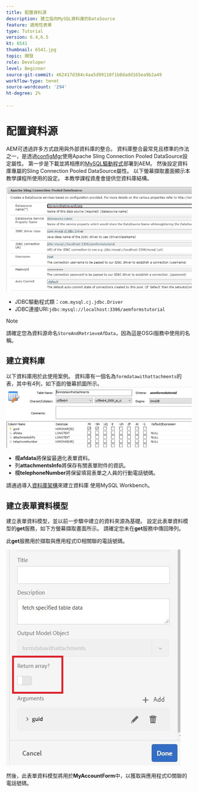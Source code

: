 ```yaml
---
title: 配置資料源
description: 建立指向MySQL資料庫的DataSource
feature: 適用性表單
type: Tutorial
version: 6.4,6.5
kt: 6541
thumbnail: 6541.jpg
topic: 開發
role: Developer
level: Beginner
source-git-commit: 462417d384c4aa5d99110f1b8dadd165ea9b2a49
workflow-type: tm+mt
source-wordcount: '294'
ht-degree: 2%

---
```



# 配置資料源

AEM可透過許多方式啟用與外部資料庫的整合。 資料庫整合最常見且標準的作法之一，是透過[configMgr](http://localhost:4502/system/console/configMgr)使用Apache Sling Connection Pooled DataSource設定屬性。
第一步是下載並將相應的[MySQL驅動程式](https://mvnrepository.com/artifact/mysql/mysql-connector-java)部署到AEM。
然後設定資料庫專屬的Sling Connection Pooled DataSource屬性。 以下螢幕擷取畫面顯示本教學課程所使用的設定。 本教學課程資產會提供您資料庫結構。

![資料來源](assets/data-source.JPG)


* JDBC驅動程式類：`com.mysql.cj.jdbc.Driver`
* JDBC連接URI:`jdbc:mysql://localhost:3306/aemformstutorial`

>[!NOTE]
>請確定您為資料源命名`StoreAndRetrieveAfData`，因為這是OSGi服務中使用的名稱。


## 建立資料庫


以下資料庫用於此使用案例。 資料庫有一個名為`formdatawithattachments`的表，其中有4列，如下面的螢幕抓圖所示。
![資料庫](assets/table-schema.JPG)

* 欄&#x200B;**afdata**&#x200B;將保留最適化表單資料。
* 列&#x200B;**attachmentsInfo**&#x200B;將保存有關表單附件的資訊。
* 欄&#x200B;**telephoneNumber**&#x200B;將保留填寫表單之人員的行動電話號碼。

請通過導入[資料庫架構](assets/data-base-schema.sql)來建立資料庫
使用MySQL Workbench。

## 建立表單資料模型

建立表單資料模型，並以前一步驟中建立的資料來源為基礎。
設定此表單資料模型的**get**服務，如下方螢幕擷取畫面所示。
請確定您未在**get**&#x200B;服務中傳回陣列。

此&#x200B;**get**&#x200B;服務用於擷取與應用程式ID相關聯的電話號碼。

![get-service](assets/get-service.JPG)

然後，此表單資料模型將用於&#x200B;**MyAccountForm**&#x200B;中，以獲取與應用程式ID關聯的電話號碼。
